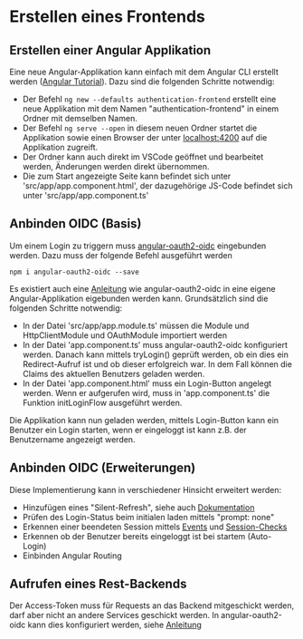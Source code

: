 # Erstellen eines Frontends

## Erstellen einer Angular Applikation

Eine neue Angular-Applikation kann einfach mit dem Angular CLI erstellt werden ([Angular Tutorial](https://angular.io/tutorial/toh-pt0)). Dazu sind die folgenden Schritte notwendig:
* Der Befehl ```ng new --defaults authentication-frontend``` erstellt eine neue Applikation mit dem Namen "authentication-frontend" in einem Ordner mit demselben Namen.
* Der Befehl ```ng serve --open``` in diesem neuen Ordner startet die Applikation sowie einen Browser der unter [localhost:4200](http://localhost:4200) auf die Applikation zugreift.
* Der Ordner kann auch direkt im VSCode geöffnet und bearbeitet werden, Änderungen werden direkt übernommen.
* Die zum Start angezeigte Seite kann befindet sich unter 'src/app/app.component.html', der dazugehörige JS-Code befindet sich unter 'src/app/app.component.ts'

## Anbinden OIDC (Basis)

Um einem Login zu triggern muss [angular-oauth2-oidc](https://www.npmjs.com/package/angular-oauth2-oidc) eingebunden werden. Dazu muss der folgende Befehl ausgeführt werden

```npm i angular-oauth2-oidc --save```

Es existiert auch eine [Anleitung](https://github.com/manfredsteyer/angular-oauth2-oidc#installing) wie angular-oauth2-oidc in eine eigene Angular-Applikation eigebunden werden kann. Grundsätzlich sind die folgenden Schritte notwendig:

* In der Datei 'src/app/app.module.ts' müssen die Module und HttpClientModule und OAuthModule importiert werden
* In der Datei 'app.component.ts' muss angular-oauth2-oidc konfiguriert werden. Danach kann mittels tryLogin() geprüft werden, ob ein dies ein Redirect-Aufruf ist und ob dieser erfolgreich war. In dem Fall können die Claims des aktuellen Benutzers geladen werden.
*  In der Datei 'app.component.html' muss ein Login-Button angelegt werden. Wenn er aufgerufen wird, muss in 'app.component.ts' die Funktion initLoginFlow ausgeführt werden.

Die Applikation kann nun geladen werden, mittels Login-Button kann ein Benutzer ein Login starten, wenn er eingeloggt ist kann z.B. der Benutzername angezeigt werden.

## Anbinden OIDC (Erweiterungen)

Diese Implementierung kann in verschiedener Hinsicht erweitert werden:
* Hinzufügen eines "Silent-Refresh", siehe auch [Dokumentation](https://github.com/manfredsteyer/angular-oauth2-oidc/blob/master/docs-src/silent-refresh.md)
* Prüfen des Login-Status beim initialen laden mittels "prompt: none"
* Erkennen einer beendeten Session mittels [Events](https://github.com/manfredsteyer/angular-oauth2-oidc/blob/master/docs-src/events.md) und [Session-Checks](https://github.com/manfredsteyer/angular-oauth2-oidc/blob/master/docs-src/session-checks.md)
* Erkennen ob der Benutzer bereits eingeloggt ist bei startem (Auto-Login)
* Einbinden Angular Routing

## Aufrufen eines Rest-Backends

Der Access-Token muss für Requests an das Backend mitgeschickt werden, darf aber nicht an andere Services geschickt werden. In angular-oauth2-oidc kann dies konfiguriert werden, siehe [Anleitung](https://github.com/manfredsteyer/angular-oauth2-oidc#calling-a-web-api-with-an-access-token)
